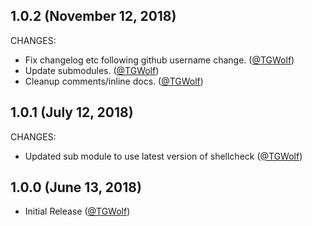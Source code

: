 ## 1.0.2 (November 12, 2018)

CHANGES:

* Fix changelog etc following github username change. ([@TGWolf][])
* Update submodules. ([@TGWolf][])
* Cleanup comments/inline docs. ([@TGWolf][])

## 1.0.1 (July 12, 2018)

CHANGES:

* Updated sub module to use latest version of shellcheck ([@TGWolf][])

## 1.0.0 (June 13, 2018)

* Initial Release ([@TGWolf][])

[@TGWolf]: https://github.com/TGWolf
